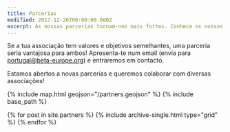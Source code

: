 ```yaml
---
title: Parcerias
modified: 2017-12-26T00:00:00.000Z
excerpt: As nossas parcerias tornam-nos mais fortes. Conhece os nossos parceiros!
---
```

Se a tua associação tem valores e objetivos semelhantes, uma parceria seria vantajosa para ambos! Apresenta-te num email (envia para <portugal@beta-europe.org>) e entraremos em contacto.

Estamos abertos a novas parcerias e queremos colaborar com diversas associações!

{% include map.html geojson="/partners.geojson" %}
{% include base_path %}
<div class="grid__wrapper grid__partners">
{% for post in site.partners %}
{% include archive-single.html type="grid" %}
{% endfor %}
</div>
